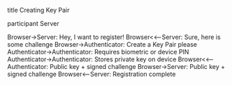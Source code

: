 title Creating Key Pair

participant Server

Browser->Server: Hey, I want to register!
Browser<<--Server: Sure, here is some challenge
Browser->Authenticator: Create a Key Pair please
Authenticator->Authenticator: Requires biometric or device PIN
Authenticator->Authenticator: Stores private key on device
Browser<<--Authenticator: Public key + signed challenge 
Browser->Server: Public key + signed challenge
Browser<--Server: Registration complete
